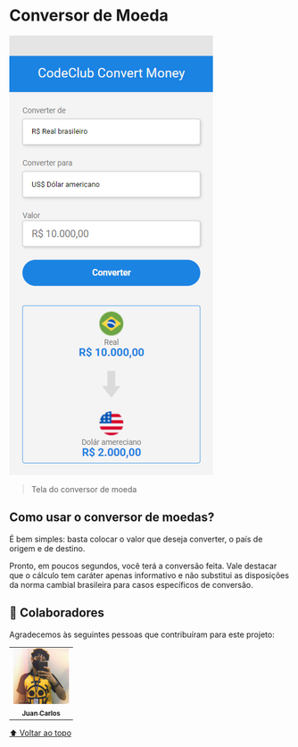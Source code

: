 # Conversor de Moeda

<img src="./img/conversor.png" alt="Imagem da tela">

> Tela do conversor de moeda

<h2>Como usar o conversor de moedas?</h2>
É bem simples: basta colocar o valor que deseja converter, o país de origem e de destino.


Pronto, em poucos segundos, você terá a conversão feita. Vale destacar que o cálculo tem caráter apenas informativo e não substitui as disposições da norma cambial brasileira para casos específicos de conversão.

## 🤝 Colaboradores

Agradecemos às seguintes pessoas que contribuíram para este projeto:

<table>
  <tr>
    <td align="center">
      <a href="#">
        <img src="./img/1628213195219.jfif" width="100px;" alt="Foto do Juan no GitHub"/><br>
        <sub>
          <b>Juan Carlos</b>
        </sub>
      </a>
    </td>
  </tr>
</table>

[⬆ Voltar ao topo](#Yoga)<br>
